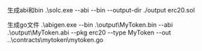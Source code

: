 
生成abi和bin
.\solc.exe --abi --bin --output-dir ./output erc20.sol

生成go文件
.\abigen.exe --bin .\output\MyToken.bin --abi .\output\MyToken.abi --pkg erc20 --type MyToken --out ..\contracts\mytoken\mytoken.go